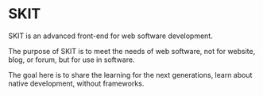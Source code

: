 # SKIT

SKIT is an advanced front-end for web software development.

The purpose of SKIT is to meet the needs of web software, not for website, blog, or forum, but for use in software.

The goal here is to share the learning for the next generations, learn about native development, without frameworks.